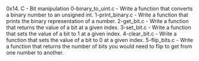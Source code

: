 0x14. C - Bit manipulation
0-binary_to_uint.c - Write a function that converts a binary number to an unsigned int.
1-print_binary.c - Write a function that prints the binary representation of a number.
2-get_bit.c - Write a function that returns the value of a bit at a given index.
3-set_bit.c - Write a function that sets the value of a bit to 1 at a given index.
4-clear_bit.c - Write a function that sets the value of a bit to 0 at a given index.
5-flip_bits.c - Write a function that returns the number of bits you would need to flip to get from one number to another.

